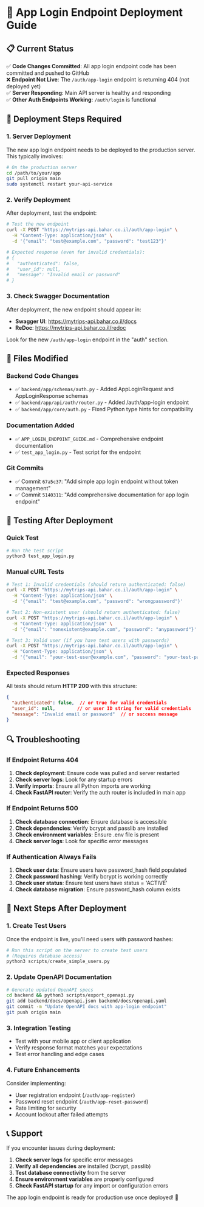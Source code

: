 # 🚀 App Login Endpoint Deployment Guide

## 📋 **Current Status**

✅ **Code Changes Committed**: All app login endpoint code has been committed and pushed to GitHub  
❌ **Endpoint Not Live**: The `/auth/app-login` endpoint is returning 404 (not deployed yet)  
✅ **Server Responding**: Main API server is healthy and responding  
✅ **Other Auth Endpoints Working**: `/auth/login` is functional  

## 🔧 **Deployment Steps Required**

### **1. Server Deployment**
The new app login endpoint needs to be deployed to the production server. This typically involves:

```bash
# On the production server
cd /path/to/your/app
git pull origin main
sudo systemctl restart your-api-service
```

### **2. Verify Deployment**
After deployment, test the endpoint:

```bash
# Test the new endpoint
curl -X POST "https://mytrips-api.bahar.co.il/auth/app-login" \
  -H "Content-Type: application/json" \
  -d '{"email": "test@example.com", "password": "test123"}'

# Expected response (even for invalid credentials):
# {
#   "authenticated": false,
#   "user_id": null,
#   "message": "Invalid email or password"
# }
```

### **3. Check Swagger Documentation**
After deployment, the new endpoint should appear in:
- **Swagger UI**: https://mytrips-api.bahar.co.il/docs
- **ReDoc**: https://mytrips-api.bahar.co.il/redoc

Look for the new `/auth/app-login` endpoint in the "auth" section.

## 📁 **Files Modified**

### **Backend Code Changes**
- ✅ `backend/app/schemas/auth.py` - Added AppLoginRequest and AppLoginResponse schemas
- ✅ `backend/app/api/auth/router.py` - Added /auth/app-login endpoint
- ✅ `backend/app/core/auth.py` - Fixed Python type hints for compatibility

### **Documentation Added**
- ✅ `APP_LOGIN_ENDPOINT_GUIDE.md` - Comprehensive endpoint documentation
- ✅ `test_app_login.py` - Test script for the endpoint

### **Git Commits**
- ✅ Commit `67a5c37`: "Add simple app login endpoint without token management"
- ✅ Commit `5140311`: "Add comprehensive documentation for app login endpoint"

## 🧪 **Testing After Deployment**

### **Quick Test**
```bash
# Run the test script
python3 test_app_login.py
```

### **Manual cURL Tests**
```bash
# Test 1: Invalid credentials (should return authenticated: false)
curl -X POST "https://mytrips-api.bahar.co.il/auth/app-login" \
  -H "Content-Type: application/json" \
  -d '{"email": "test@example.com", "password": "wrongpassword"}'

# Test 2: Non-existent user (should return authenticated: false)
curl -X POST "https://mytrips-api.bahar.co.il/auth/app-login" \
  -H "Content-Type: application/json" \
  -d '{"email": "nonexistent@example.com", "password": "anypassword"}'

# Test 3: Valid user (if you have test users with passwords)
curl -X POST "https://mytrips-api.bahar.co.il/auth/app-login" \
  -H "Content-Type: application/json" \
  -d '{"email": "your-test-user@example.com", "password": "your-test-password"}'
```

### **Expected Responses**
All tests should return **HTTP 200** with this structure:
```json
{
  "authenticated": false,  // or true for valid credentials
  "user_id": null,        // or user ID string for valid credentials
  "message": "Invalid email or password"  // or success message
}
```

## 🔍 **Troubleshooting**

### **If Endpoint Returns 404**
1. **Check deployment**: Ensure code was pulled and server restarted
2. **Check server logs**: Look for any startup errors
3. **Verify imports**: Ensure all Python imports are working
4. **Check FastAPI router**: Verify the auth router is included in main app

### **If Endpoint Returns 500**
1. **Check database connection**: Ensure database is accessible
2. **Check dependencies**: Verify bcrypt and passlib are installed
3. **Check environment variables**: Ensure .env file is present
4. **Check server logs**: Look for specific error messages

### **If Authentication Always Fails**
1. **Check user data**: Ensure users have password_hash field populated
2. **Check password hashing**: Verify bcrypt is working correctly
3. **Check user status**: Ensure test users have status = 'ACTIVE'
4. **Check database migration**: Ensure password_hash column exists

## 🎯 **Next Steps After Deployment**

### **1. Create Test Users**
Once the endpoint is live, you'll need users with password hashes:

```python
# Run this script on the server to create test users
# (Requires database access)
python3 scripts/create_simple_users.py
```

### **2. Update OpenAPI Documentation**
```bash
# Generate updated OpenAPI specs
cd backend && python3 scripts/export_openapi.py
git add backend/docs/openapi.json backend/docs/openapi.yaml
git commit -m "Update OpenAPI docs with app-login endpoint"
git push origin main
```

### **3. Integration Testing**
- Test with your mobile app or client application
- Verify response format matches your expectations
- Test error handling and edge cases

### **4. Future Enhancements**
Consider implementing:
- User registration endpoint (`/auth/app-register`)
- Password reset endpoint (`/auth/app-reset-password`)
- Rate limiting for security
- Account lockout after failed attempts

## 📞 **Support**

If you encounter issues during deployment:

1. **Check server logs** for specific error messages
2. **Verify all dependencies** are installed (bcrypt, passlib)
3. **Test database connectivity** from the server
4. **Ensure environment variables** are properly configured
5. **Check FastAPI startup** for any import or configuration errors

The app login endpoint is ready for production use once deployed! 🎉
